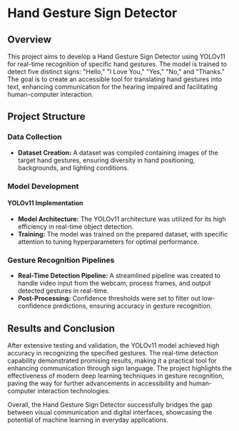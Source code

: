 # Hand Gesture Sign Detector

## Overview

This project aims to develop a Hand Gesture Sign Detector using YOLOv11 for real-time recognition of specific hand gestures. The model is trained to detect five distinct signs: "Hello," "I Love You," "Yes," "No," and "Thanks." The goal is to create an accessible tool for translating hand gestures into text, enhancing communication for the hearing impaired and facilitating human-computer interaction.

## Project Structure

### Data Collection

- **Dataset Creation:** A dataset was compiled containing images of the target hand gestures, ensuring diversity in hand positioning, backgrounds, and lighting conditions.

### Model Development

#### YOLOv11 Implementation

- **Model Architecture:** The YOLOv11 architecture was utilized for its high efficiency in real-time object detection.
- **Training:** The model was trained on the prepared dataset, with specific attention to tuning hyperparameters for optimal performance.

### Gesture Recognition Pipelines

- **Real-Time Detection Pipeline:** A streamlined pipeline was created to handle video input from the webcam, process frames, and output detected gestures in real-time.
- **Post-Processing:** Confidence thresholds were set to filter out low-confidence predictions, ensuring accuracy in gesture recognition.

## Results and Conclusion

After extensive testing and validation, the YOLOv11 model achieved high accuracy in recognizing the specified gestures. The real-time detection capability demonstrated promising results, making it a practical tool for enhancing communication through sign language. The project highlights the effectiveness of modern deep learning techniques in gesture recognition, paving the way for further advancements in accessibility and human-computer interaction technologies. 

Overall, the Hand Gesture Sign Detector successfully bridges the gap between visual communication and digital interfaces, showcasing the potential of machine learning in everyday applications.
